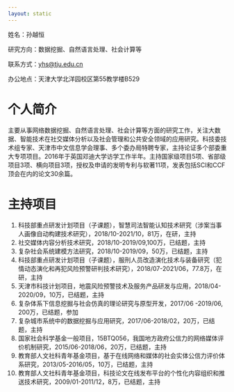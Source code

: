 ```yaml
---
layout: static
---
```

姓名：孙越恒

研究方向：数据挖掘、自然语言处理、社会计算等

联系方式：yhs@tju.edu.cn

办公地点：天津大学北洋园校区第55教学楼B529

# 个人简介

主要从事网络数据挖掘、自然语言处理、社会计算等方面的研究工作，关注大数据、智能技术在社交媒体分析以及社会管理和公共安全领域的应用研究。科技委技术组专家、天津市中文信息学会理事、多个委办局特聘专家，主持论证多个部委重大专项项目。2016年于英国邓迪大学访学工作半年。主持国家级项目5项、省部级项目3项、横向项目3项，授权及申请的发明专利与软著11项，发表包括SCI和CCF顶会在内的论文30余篇。

# 主持项目

1. 科技部重点研发计划项目（子课题），智慧司法智能认知技术研究（涉案当事人画像自动构建技术研究），2018/10-2021/10，81万，在研，主持
2. 社交媒体内容分析技术研究，2018/10-2019/09,100万，已结题，主持
3. 复杂社会系统建模方法研究，2018/10-2019/09，50万，已结题，主持
4. 科技部重点研发计划项目（子课题），服刑人员改造演化技术与装备研究（犯情动态演化和再犯风险预警研判技术研究），2018/07-2021/06，77.8万，在研，主持
5. 天津市科技计划项目，地震风险预警技术及服务产品研发与应用，2018/04-2020/09，10万，已结题，主持
6. 复杂体系下信息挖掘与社会仿真的理论研究与原型开发，2017/06 -2019/06, 200万，已结题，参加
7. 复杂城市系统中的数据挖掘与应用研究，2017/06-2018/02，20万，已结题，主持
8. 国家社会科学基金一般项目，15BTQ056，我国地方政府公信力的网络媒体评价机制研究，2015/06-2018/06，20万，已结题，主持
9. 教育部人文社科青年基金项目，基于在线网络和媒体的社会实体公信力评价体系研究，2013/05-2016/05，10万，已结题，主持
10. 教育部人文社科青年基金项目，科技论文在线发布平台的个性化内容组织和推送技术研究，2009/01-2011/12，8万，已结题，主持
